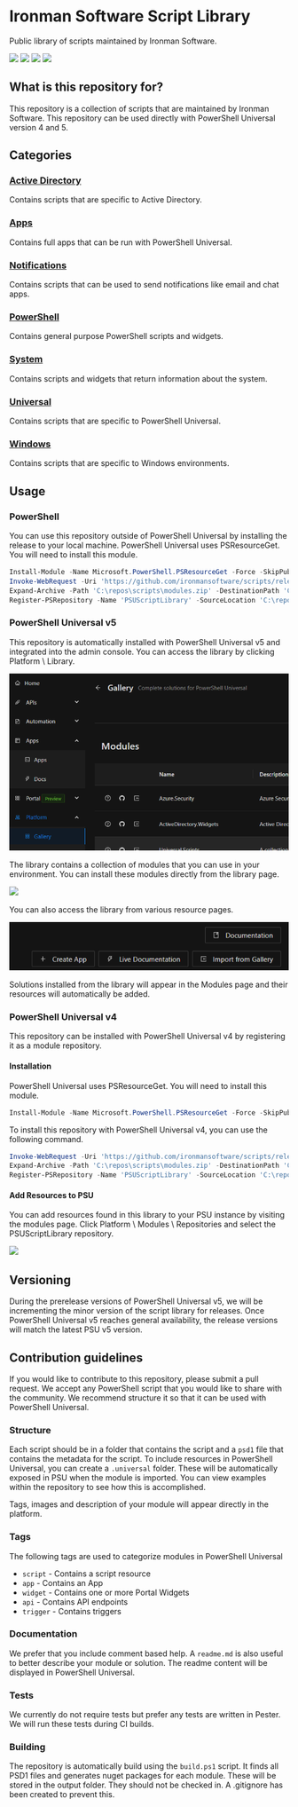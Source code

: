 # Ironman Software Script Library

Public library of scripts maintained by Ironman Software.

![](https://img.shields.io/badge/18-modules-blue) ![](https://img.shields.io/badge/32-functions-green) ![](https://img.shields.io/badge/3-apps-yellow)  ![](https://img.shields.io/badge/15-widgets-orange)

## What is this repository for?

This repository is a collection of scripts that are maintained by Ironman Software. This repository can be used directly with PowerShell Universal version 4 and 5.

## Categories

### [Active Directory](/ActiveDirectory)

Contains scripts that are specific to Active Directory.

### [Apps](/Apps)

Contains full apps that can be run with PowerShell Universal.

### [Notifications](/Notifications)

Contains scripts that can be used to send notifications like email and chat apps.

### [PowerShell](/PowerShell)

Contains general purpose PowerShell scripts and widgets.

### [System](/System)

Contains scripts and widgets that return information about the system.

### [Universal](/Universal)

Contains scripts that are specific to PowerShell Universal.

### [Windows](/Windows)

Contains scripts that are specific to Windows environments.

## Usage

### PowerShell 

You can use this repository outside of PowerShell Universal by installing the release to your local machine. PowerShell Universal uses PSResourceGet. You will need to install this module.

```powershell
Install-Module -Name Microsoft.PowerShell.PSResourceGet -Force -SkipPublisherCheck -AllowClobber -Scope CurrentUser -ErrorAction SilentlyContinue
Invoke-WebRequest -Uri 'https://github.com/ironmansoftware/scripts/releases/download/0.0.5/library.zip' -OutFile 'C:\downloads\modules.zip'
Expand-Archive -Path 'C:\repos\scripts\modules.zip' -DestinationPath 'C:\repos\scripts\modules'
Register-PSRepository -Name 'PSUScriptLibrary' -SourceLocation 'C:\repos\scripts\modules'
```

### PowerShell Universal v5

This repository is automatically installed with PowerShell Universal v5 and integrated into the admin console. You can access the library by clicking Platform \ Library.

![](/images/library.png)

The library contains a collection of modules that you can use in your environment. You can install these modules directly from the library page.

![](/images/library-page.png)

You can also access the library from various resource pages.

![](/images/library-button.png)

Solutions installed from the library will appear in the Modules page and their resources will automatically be added.

### PowerShell Universal v4

This repository can be installed with PowerShell Universal v4 by registering it as a module repository.

#### Installation

PowerShell Universal uses PSResourceGet. You will need to install this module.

```powershell
Install-Module -Name Microsoft.PowerShell.PSResourceGet -Force -SkipPublisherCheck -AllowClobber -Scope CurrentUser -ErrorAction SilentlyContinue
```

To install this repository with PowerShell Universal v4, you can use the following command.

```powershell
Invoke-WebRequest -Uri 'https://github.com/ironmansoftware/scripts/releases/download/0.0.5/library.zip' -OutFile 'C:\repos\scripts\modules.zip'
Expand-Archive -Path 'C:\repos\scripts\modules.zip' -DestinationPath 'C:\repos\scripts\modules'
Register-PSRepository -Name 'PSUScriptLibrary' -SourceLocation 'C:\repos\scripts\modules'
```

#### Add Resources to PSU

You can add resources found in this library to your PSU instance by visiting the modules page.  Click Platform \ Modules \ Repositories and select the PSUScriptLibrary repository.

![](/images/modules.png)

## Versioning

During the prerelease versions of PowerShell Universal v5, we will be incrementing the minor version of the script library for releases. Once PowerShell Universal v5 reaches general availability, the release versions will match the latest PSU v5 version.

## Contribution guidelines

If you would like to contribute to this repository, please submit a pull request. We accept any PowerShell script that you would like to share with the community. We recommend structure it so that it can be used with PowerShell Universal.

### Structure

Each script should be in a folder that contains the script and a `psd1` file that contains the metadata for the script. To include resources in PowerShell Universal, you can create a `.universal` folder. These will be automatically exposed in PSU when the module is imported. You can view examples within the repository to see how this is accomplished.

Tags, images and description of your module will appear directly in the platform.

### Tags

The following tags are used to categorize modules in PowerShell Universal

- `script` - Contains a script resource
- `app` - Contains an App
- `widget` - Contains one or more Portal Widgets
- `api` - Contains API endpoints
- `trigger` - Contains triggers

### Documentation

We prefer that you include comment based help. A `readme.md` is also useful to better describe your module or solution. The readme content will be displayed in PowerShell Universal.

### Tests

We currently do not require tests but prefer any tests are written in Pester. We will run these tests during CI builds.

### Building

The repository is automatically build using the `build.ps1` script. It finds all PSD1 files and generates nuget packages for each module. These will be stored in the output folder. They should not be checked in. A .gitignore has been created to prevent this.

